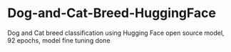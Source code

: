 # Dog-and-Cat-Breed-HuggingFace
Dog and Cat breed classification using Hugging Face open source model, 92 epochs, model fine tuning done
